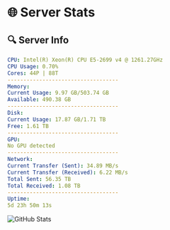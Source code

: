 # 🌐 Server Stats
## 🔍 Server Info
```yaml
CPU: Intel(R) Xeon(R) CPU E5-2699 v4 @ 1261.27GHz
CPU Usage: 0.70%
Cores: 44P | 88T
-----------------------------------
Memory:
Current Usage: 9.97 GB/503.74 GB
Available: 490.38 GB
-----------------------------------
Disk:
Current Usage: 17.87 GB/1.71 TB
Free: 1.61 TB
-----------------------------------
GPU:
No GPU detected
-----------------------------------
Network:
Current Transfer (Sent): 34.89 MB/s
Current Transfer (Received): 6.22 MB/s
Total Sent: 56.35 TB
Total Received: 1.08 TB
-----------------------------------
Uptime:
5d 23h 50m 13s
```
![GitHub Stats](https://img.shields.io/badge/Updated-2025-02-13_22:33:31-blue)